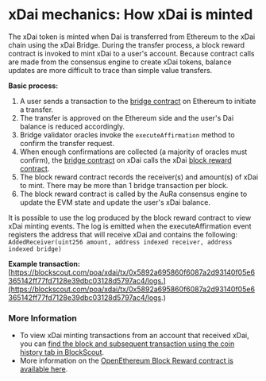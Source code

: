 # xDai mechanics: How xDai is minted

The xDai token is minted when Dai is transferred from Ethereum to the xDai chain using the xDai Bridge. During the transfer process, a block reward contract is invoked to mint xDai to a user's account. Because contract calls are made from the consensus engine to create xDai tokens, balance updates are more difficult to trace than simple value transfers. 

**Basic process:**

1. A user sends a transaction to the [bridge contract](https://etherscan.io/address/0x4aa42145Aa6Ebf72e164C9bBC74fbD3788045016#code) on Ethereum to initiate a transfer.
2. The transfer is approved on the Ethereum side and the user's Dai balance is reduced accordingly.
3. Bridge validator oracles invoke the `executeAffirmation` method to confirm the transfer request.
4. When enough confirmations are collected \(a majority of oracles must confirm\), the [bridge contract](https://blockscout.com/poa/xdai/address/0x7301CFA0e1756B71869E93d4e4Dca5c7d0eb0AA6/transactions) on xDai calls the xDai [block reward contract](https://blockscout.com/poa/xdai/address/0x481c034c6d9441db23Ea48De68BCAe812C5d39bA).
5. The block reward contract records the receiver\(s\) and amount\(s\) of xDai to mint. There may be more than 1 bridge transaction per block.
6. The block reward contract is called by the AuRa consensus engine to update the EVM state and update the user's xDai balance.

It is possible to use the log produced by the block reward contract to view xDai minting events. The log is emitted when the executeAffirmation event registers the address that will receive xDai and contains the following:  
 `AddedReceiver(uint256 amount, address indexed receiver, address indexed bridge)`

**Example transaction:** [https://blockscout.com/poa/xdai/tx/0x5892a695860f6087a2d93140f05e6365142ff77fd7128e39dbc03128d5797ac4/logs.](https://blockscout.com/poa/xdai/tx/0x5892a695860f6087a2d93140f05e6365142ff77fd7128e39dbc03128d5797ac4/logs.)

### More Information

* To view xDai minting transactions from an account that received xDai, you can [find the block and subsequent transaction using the coin history tab in BlockScout](viewing-inbound-transactions.md). 
* More information on the [OpenEthereum Block Reward contract is available here](https://openethereum.wiki/Block-Reward-Contract).







